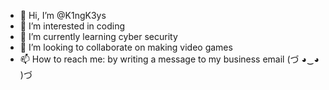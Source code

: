 - 👋 Hi, I’m @K1ngK3ys
- 👀 I’m interested in coding
- 🌱 I’m currently learning cyber security
- 💞️ I’m looking to collaborate on making video games
- 📫 How to reach me: by writing a message to my business email (づ ◕‿◕ )づ 

<!---
K1ngK3ys/K1ngK3ys is a ✨ special ✨ repository because its `README.md` (this file) appears on your GitHub profile.
You can click the Preview link to take a look at your changes.
--->
